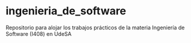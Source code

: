 # ingenieria_de_software
Repositorio para alojar los trabajos prácticos de la materia Ingeniería de Software (I408) en UdeSA
